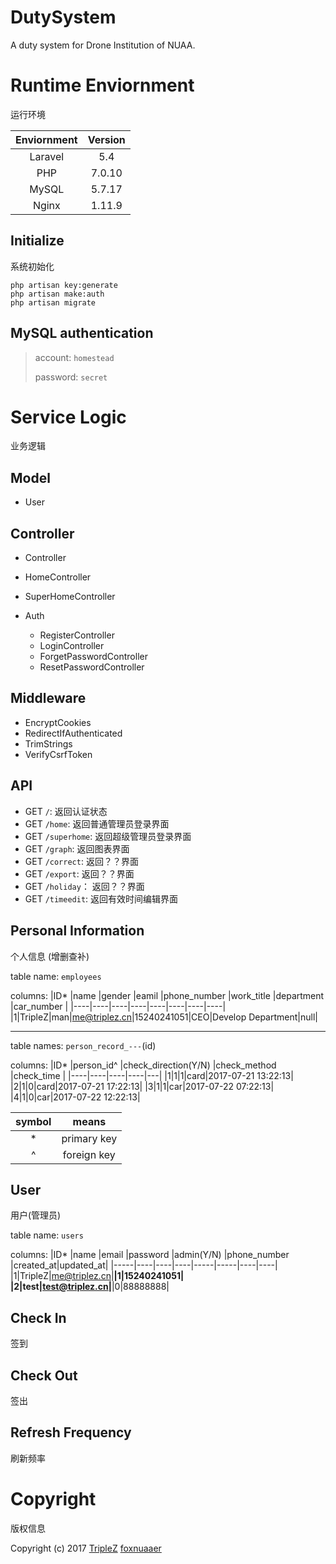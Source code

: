 # DutySystem

A duty system for Drone Institution of NUAA.


# Runtime Enviornment

运行环境

|Enviornment	|Version	|
|:-----------:	|:-------:	|
|Laravel		|5.4		|
|PHP			|7.0.10		|
|MySQL			|5.7.17		|
|Nginx			|1.11.9		|

## Initialize

系统初始化

```
php artisan key:generate
php artisan make:auth
php artisan migrate
```

## MySQL authentication

> account: `homestead`
> 
> password: `secret`

# Service Logic

业务逻辑

## Model

- User

## Controller

- Controller
- HomeController
- SuperHomeController

- Auth
	- RegisterController
	- LoginController
	- ForgetPasswordController
	- ResetPasswordController

## Middleware

- EncryptCookies
- RedirectIfAuthenticated
- TrimStrings
- VerifyCsrfToken

## API

- GET `/`: 返回认证状态
- GET `/home`: 返回普通管理员登录界面
- GET `/superhome`: 返回超级管理员登录界面
- GET `/graph`: 返回图表界面
- GET `/correct`: 返回？？界面
- GET `/export`: 返回？？界面
- GET `/holiday`： 返回？？界面
- GET `/timeedit`: 返回有效时间编辑界面

## Personal Information

个人信息 (增删查补)

table name: `employees`

columns:
|ID*	|name	|gender	|eamil	|phone_number	|work_title	|department	|car_number	|
|----|----|----|----|----|----|----|----|
|1|TripleZ|man|me@triplez.cn|15240241051|CEO|Develop Department|null|


--------

table names: `person_record_---`(id)

columns:
|ID*	|person_id^	|check_direction(Y/N)	|check_method	|check_time	|
|----|----|----|----|---|
|1|1|1|card|2017-07-21 13:22:13|
|2|1|0|card|2017-07-21 17:22:13|
|3|1|1|car|2017-07-22 07:22:13|
|4|1|0|car|2017-07-22 12:22:13|

|symbol	|means		|
|:---:	|:-----:	|
|\*		|primary key|
|^		|foreign key|

## User

用户(管理员)

table name: `users`

columns:
|ID*	|name	|email	|password	|admin(Y/N)	|phone_number	|created_at|updated_at|
|-----|----|----|----|-----|-----|----|----|
|1|TripleZ|me@triplez.cn|******|1|15240241051|
|2|test|test@triplez.cn|******|0|88888888|

## Check In

签到

## Check Out

签出

## Refresh Frequency

刷新频率

# Copyright

版权信息

Copyright (c) 2017 [TripleZ](https://triplez.cn) [foxnuaaer](http://403forbidden.website)
